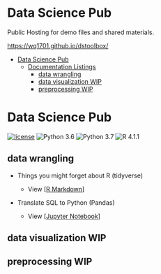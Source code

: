 # Data Science Pub

Public Hosting for demo files and shared materials.

https://wq1701.github.io/dstoolbox/

- [Data Science Pub](#ds-pub)
  - [Documentation Listings](#documentation-listings)
  	- [data wrangling](#data-wrangling)
  	- [data visualization WIP](#data-viz)
  	- [preprocessing WIP](#preproc)


# Data Science Pub

[![license](https://img.shields.io/github/license/mashape/apistatus.svg)](https://github.com/wq1701/dspub/blob/main/LICENSE)
![Python 3.6](https://img.shields.io/badge/python-3.6-blue.svg)
![Python 3.7](https://img.shields.io/badge/python-3.7-blue.svg)
![R 4.1.1](https://img.shields.io/badge/R-4.1.1-blue.svg)

## data wrangling

- Things you might forget about R (tidyverse)
	- View [[R Markdown](https://wq1701.github.io/dspub/data_wrangling/r_tidyverse/cheatsheet.html)]

- Translate SQL to Python (Pandas)
	- View [[Jupyter Notebook](https://nbviewer.org/github/wq1701/dspub/blob/master/data_wrangling/python/py2sql.ipynb)]

## data visualization WIP

## preprocessing WIP



